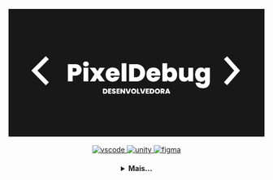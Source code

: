 [![banner](./banner.png)](https://github.com/pixel-debug)

<p align="center">
   <a href="https://code.visualstudio.com/">
      <img src="https://cdn.jsdelivr.net/gh/devicons/devicon/icons/vscode/vscode-original.svg" alt="vscode" width="40" height="40"/>
   </a>   
   <a href="https://unity.com/pt">
      <img src="https://cdn.jsdelivr.net/gh/devicons/devicon/icons/unity/unity-original.svg" alt="unity" width="40" height="40"/>
   </a>
     <a href="https://www.figma.com/community">
      <img src="https://cdn.jsdelivr.net/gh/devicons/devicon/icons/figma/figma-original.svg" alt="figma" width="40" height="40"/>
   </a>
</p>

<h4 align="center">
<details>
<summary>Mais...</summary>
<h1 align="center"><img src="https://media.giphy.com/media/hvRJCLFzcasrR4ia7z/giphy.gif" width="25px">Oi meu nome é Marina </h1></img>

<p align="center">
  <a href="https://github.com/pixel-debug">
    <img
      align="center"
      height="150em"
      src="https://github-readme-stats.vercel.app/api?username=pixel-debug&show_icons=true&include_all_commits=true&count_private=true&theme=moltack"
    />
  </a>
  <a href="https://github.com/pixel-debug">
    <img
      align="center"
      height="150em"
      src="https://github-readme-stats.vercel.app/api/top-langs/?username=pixel-debug&show_icons=true&include_all_commits=true&count_private=true&layout=compact&theme=moltack"
    />
  </a>
</p>

<p align="center">
  <a href="https://github.com/pixel-debug">
    <img
      align="center"
      src="https://github-profile-trophy.vercel.app/?username=pixel-debug&theme=onedark&no-frame=true&row=1&&margin-w=20&no-bg=true"
    />
  </a>
</a>
</p>



<h3 align="center">Trabalhando em:</h3>

<p align="center">
  <a href="https://github.com/pixel-debug/pixel-debug">
    <img
      align="center"
      height="120em"
      src="[https://github.com/pixel-debug/Zumbi-Run](https://github.com/pixel-debug/pixel-debug/blob/master/README.md)">
    </img>
  </a>
</p>

<h3 align="center">Sobre mim:</h3>

<p align="center">
  <a href="https://discord.gg/CalmCake#2515">
    <img
      align="center"
      src="https://img.shields.io/badge/Discord-1C1C1C?style=for-the-badge&logo=discord&logoColor=00FFFF">
  </a>
  <a href="https://www.linkedin.com/in/marina-bernardes-diniz/">
    <img
         align="center"
         src="https://img.shields.io/badge/LinkedIn-1C1C1C?style=for-the-badge&logo=linkedin&logoColor=00FFFF"
  </a>
  
</p>
<h5 align="center">"Attention. Hull failure imminent. All personnel abandon ship. Launch in 3...2...1..."</h5>
<br>

![Visitor Count](https://profile-counter.glitch.me/pixel-debug/count.svg)
